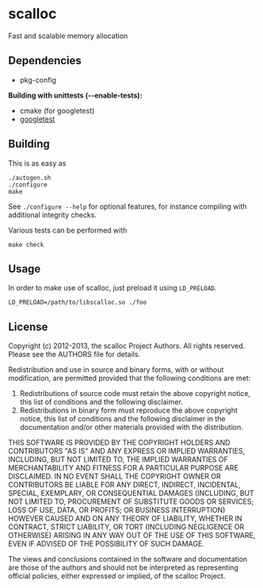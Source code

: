 # scalloc

Fast and scalable memory allocation

## Dependencies

* pkg-config

**Building with unittests (--enable-tests):**
* cmake (for googletest)
* [googletest](https://code.google.com/p/googletest "googletest")

## Building

This is as easy as

    ./autogen.sh
    ./configure
    make

See `./configure --help` for optional features, for instance compiling with
additional integrity checks.

Various tests can be performed with

    make check
 
## Usage

In order to make use of scalloc, just preload it using `LD_PRELOAD`.

    LD_PRELOAD=/path/to/libscalloc.so ./foo

## License

Copyright (c) 2012-2013, the scalloc Project Authors.
All rights reserved. Please see the AUTHORS file for details.

Redistribution and use in source and binary forms, with or without
modification, are permitted provided that the following conditions are met: 

1. Redistributions of source code must retain the above copyright notice, this
   list of conditions and the following disclaimer. 
2. Redistributions in binary form must reproduce the above copyright notice,
   this list of conditions and the following disclaimer in the documentation
   and/or other materials provided with the distribution. 

THIS SOFTWARE IS PROVIDED BY THE COPYRIGHT HOLDERS AND CONTRIBUTORS "AS IS" AND 
ANY EXPRESS OR IMPLIED WARRANTIES, INCLUDING, BUT NOT LIMITED TO, THE IMPLIED
WARRANTIES OF MERCHANTABILITY AND FITNESS FOR A PARTICULAR PURPOSE ARE 
DISCLAIMED. IN NO EVENT SHALL THE COPYRIGHT OWNER OR CONTRIBUTORS BE LIABLE FOR 
ANY DIRECT, INDIRECT, INCIDENTAL, SPECIAL, EXEMPLARY, OR CONSEQUENTIAL DAMAGES
(INCLUDING, BUT NOT LIMITED TO, PROCUREMENT OF SUBSTITUTE GOODS OR SERVICES;
LOSS OF USE, DATA, OR PROFITS; OR BUSINESS INTERRUPTION) HOWEVER CAUSED AND 
ON ANY THEORY OF LIABILITY, WHETHER IN CONTRACT, STRICT LIABILITY, OR TORT
(INCLUDING NEGLIGENCE OR OTHERWISE) ARISING IN ANY WAY OUT OF THE USE OF THIS
SOFTWARE, EVEN IF ADVISED OF THE POSSIBILITY OF SUCH DAMAGE.

The views and conclusions contained in the software and documentation are those
of the authors and should not be interpreted as representing official policies, 
either expressed or implied, of the scalloc Project.
